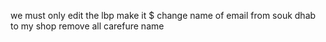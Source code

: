 we must only edit the lbp make it $
change name of email from souk dhab to my shop
remove all carefure name 